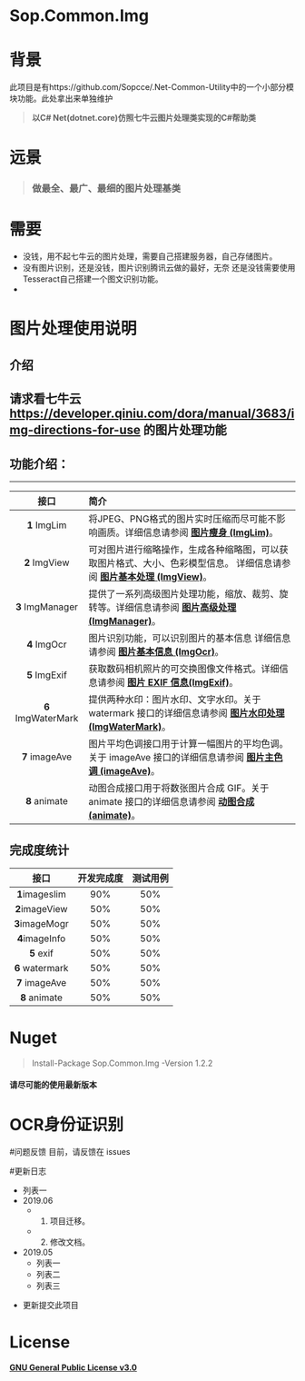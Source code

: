 # Sop.Common.Img

# 背景

此项目是有https://github.com/Sopcce/.Net-Common-Utility中的一个小部分模块功能。此处拿出来单独维护
>**以C# Net(dotnet.core)仿照七牛云图片处理类实现的C#帮助类**

# 远景
> ### 做最全、最广、最细的图片处理基类

# 需要
- 没钱，用不起七牛云的图片处理，需要自己搭建服务器，自己存储图片。
- 没有图片识别，还是没钱，图片识别腾讯云做的最好，无奈 还是没钱需要使用Tesseract自己搭建一个图文识别功能。
- 
# 图片处理使用说明
## 介绍
 请求看七牛云
 https://developer.qiniu.com/dora/manual/3683/img-directions-for-use
 的图片处理功能
----
## 功能介绍：

----

| 接口  | 简介   |   
|:------: | :------------------------------  |
|**1** ImgLim      | 将JPEG、PNG格式的图片实时压缩而尽可能不影响画质。详细信息请参阅  [**图片瘦身 (ImgLim)**](https://github.com/csharphelp/Sop.Common.Img/wiki/image-thin-body-imageslim)。  |  
|**2** ImgView |可对图片进行缩略操作，生成各种缩略图，可以获取图片格式、大小、色彩模型信息。 详细信息请参阅 [**图片基本处理 (ImgView)**](https://github.com/csharphelp/Sop.Common.Img/wiki/basic-processing-images-imageview)。   |   
|**3** ImgManager|提供了一系列高级图片处理功能，缩放、裁剪、旋转等。详细信息请参阅 [**图片高级处理 (ImgManager)**](https://github.com/csharphelp/Sop.Common.Img/wiki/the-advanced-treatment-of-images-imagemogr)。   |   
|**4** ImgOcr        |  图片识别功能，可以识别图片的基本信息 详细信息请参阅 [**图片基本信息 (ImgOcr)**](https://github.com/csharphelp/Sop.Common.Img/wiki/pictures-basic-information-imageinfo)。 |  
|**5** ImgExif  | 获取数码相机照片的可交换图像文件格式。详细信息请参阅 [**图片 EXIF 信息(ImgExif)**]([exif](https://github.com/csharphelp/Sop.Common.Img/wiki/exif))。 |  
|**6** ImgWaterMark| 提供两种水印：图片水印、文字水印。关于 watermark 接口的详细信息请参阅 [**图片水印处理 (ImgWaterMark)**](https://github.com/csharphelp/Sop.Common.Img/wiki/image-watermarking-processing-watermark)。 |  
|**7** imageAve        |图片平均色调接口用于计算一幅图片的平均色调。关于 imageAve 接口的详细信息请参阅  [**图片主色调 (imageAve)**](https://github.com/csharphelp/Sop.Common.Img/wiki/image-average-hue-imageave)。 |  
|**8** animate        |    动图合成接口用于将数张图片合成 GIF。关于 animate 接口的详细信息请参阅 [**动图合成 (animate)**](https://github.com/csharphelp/Sop.Common.Img/wiki/animate)。 |  



## 完成度统计

| 接口  | 开发完成度   |   测试用例|
|:------: | :------------------------------:  |:------------------------------:  |
|**1**imageslim |  90%    |    50%   |   
|**2**imageView |   50%   |     50%   |   
|**3**imageMogr |   50%   |     50%   |   
|**4**imageInfo |   50%   |    50%   |   
|**5** exif     |   50%   |    50%   |   
|**6** watermark|  50%  |    50%   |   
|**7** imageAve |   50%    |    50%   |   
|**8** animate  |  50%  |    50%   |   

 

# Nuget

> Install-Package Sop.Common.Img -Version 1.2.2
####  请尽可能的使用最新版本

# OCR身份证识别


#问题反馈
目前，请反馈在 issues

#更新日志

+ 列表一
+ 2019.06
  + 1. 项目迁移。
  + 2. 修改文档。
+ 2019.05
    * 列表一
    * 列表二
    * 列表三
-  更新提交此项目


# License
[**GNU General Public License v3.0**](https://github.com/csharphelp/Sop.Common.Img/blob/master/LICENSE)
